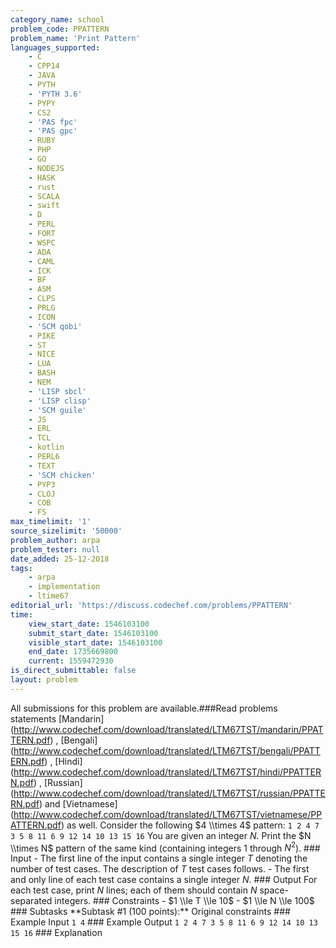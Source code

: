 ```yaml
---
category_name: school
problem_code: PPATTERN
problem_name: 'Print Pattern'
languages_supported:
    - C
    - CPP14
    - JAVA
    - PYTH
    - 'PYTH 3.6'
    - PYPY
    - CS2
    - 'PAS fpc'
    - 'PAS gpc'
    - RUBY
    - PHP
    - GO
    - NODEJS
    - HASK
    - rust
    - SCALA
    - swift
    - D
    - PERL
    - FORT
    - WSPC
    - ADA
    - CAML
    - ICK
    - BF
    - ASM
    - CLPS
    - PRLG
    - ICON
    - 'SCM qobi'
    - PIKE
    - ST
    - NICE
    - LUA
    - BASH
    - NEM
    - 'LISP sbcl'
    - 'LISP clisp'
    - 'SCM guile'
    - JS
    - ERL
    - TCL
    - kotlin
    - PERL6
    - TEXT
    - 'SCM chicken'
    - PYP3
    - CLOJ
    - COB
    - FS
max_timelimit: '1'
source_sizelimit: '50000'
problem_author: arpa
problem_tester: null
date_added: 25-12-2018
tags:
    - arpa
    - implementation
    - ltime67
editorial_url: 'https://discuss.codechef.com/problems/PPATTERN'
time:
    view_start_date: 1546103100
    submit_start_date: 1546103100
    visible_start_date: 1546103100
    end_date: 1735669800
    current: 1559472930
is_direct_submittable: false
layout: problem
---
```

All submissions for this problem are available.\###Read problems statements \[Mandarin\](http://www.codechef.com/download/translated/LTM67TST/mandarin/PPATTERN.pdf) , \[Bengali\](http://www.codechef.com/download/translated/LTM67TST/bengali/PPATTERN.pdf) , \[Hindi\](http://www.codechef.com/download/translated/LTM67TST/hindi/PPATTERN.pdf) , \[Russian\](http://www.codechef.com/download/translated/LTM67TST/russian/PPATTERN.pdf) and \[Vietnamese\](http://www.codechef.com/download/translated/LTM67TST/vietnamese/PPATTERN.pdf) as well. Consider the following $4 \\times 4$ pattern: ``` 1 2 4 7 3 5 8 11 6 9 12 14 10 13 15 16 ``` You are given an integer $N$. Print the $N \\times N$ pattern of the same kind (containing integers $1$ through $N^2$). ### Input - The first line of the input contains a single integer $T$ denoting the number of test cases. The description of $T$ test cases follows. - The first and only line of each test case contains a single integer $N$. ### Output For each test case, print $N$ lines; each of them should contain $N$ space-separated integers. ### Constraints - $1 \\le T \\le 10$ - $1 \\le N \\le 100$ ### Subtasks \*\*Subtask #1 (100 points):\*\* Original constraints ### Example Input ``` 1 4 ``` ### Example Output ``` 1 2 4 7 3 5 8 11 6 9 12 14 10 13 15 16 ``` ### Explanation
